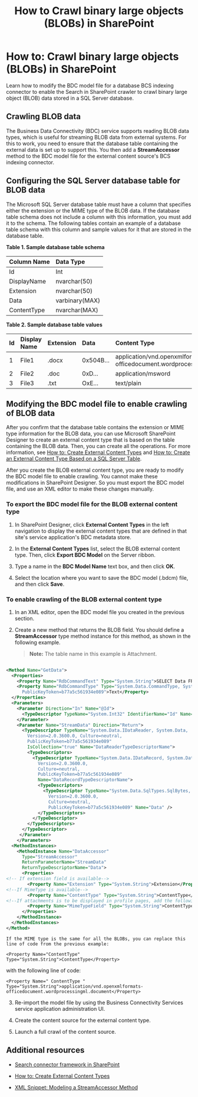 ﻿---
title: How to Crawl binary large objects (BLOBs) in SharePoint
ms.date: 09/25/2017
ms.prod: sharepoint
ms.assetid: 99b3dd51-1651-4300-a2de-33681f4cc258
---


# How to: Crawl binary large objects (BLOBs) in SharePoint
Learn how to modify the BDC model file for a database BCS indexing connector to enable the Search in SharePoint crawler to crawl binary large object (BLOB) data stored in a SQL Server database.
## Crawling BLOB data
<a name="HowToCrawlBlobs_CrawlingBlobData"> </a>

The Business Data Connectivity (BDC) service supports reading BLOB data types, which is useful for streaming BLOB data from external systems. For this to work, you need to ensure that the database table containing the external data is set up to support this. You then add a **StreamAccessor** method to the BDC model file for the external content source's BCS indexing connector.
  
    
    

## Configuring the SQL Server database table for BLOB data
<a name="HowToCrawlBlobs_ConfiguringSQL"> </a>

The Microsoft SQL Server database table must have a column that specifies either the extension or the MIME type of the BLOB data. If the database table schema does not include a column with this information, you must add it to the schema. The following tables contain an example of a database table schema with this column and sample values for it that are stored in the database table.
  
    
    

**Table 1. Sample database table schema**


|**Column Name**|**Data Type**|
|:-----|:-----|
|Id  <br/> |Int  <br/> |
|DisplayName  <br/> |nvarchar(50)  <br/> |
|Extension  <br/> |nvarchar(50)  <br/> |
|Data  <br/> |varbinary(MAX)  <br/> |
|ContentType  <br/> |nvarchar(MAX)  <br/> |
   

**Table 2. Sample database table values**


|**Id**|**Display Name**|**Extension**|**Data**|**Content Type**|
|:-----|:-----|:-----|:-----|:-----|
|1  <br/> |File1  <br/> |.docx  <br/> |0x504B…  <br/> |application/vnd.openxmlformats-officedocument.wordprocessingml.document  <br/> |
|2  <br/> |File2  <br/> |.doc  <br/> |0xD…  <br/> |application/msword  <br/> |
|3  <br/> |File3  <br/> |.txt  <br/> |OxE…  <br/> |text/plain  <br/> |
   

## Modifying the BDC model file to enable crawling of BLOB data
<a name="HowToCrawlBlobs_BDCModelFile"> </a>

After you confirm that the database table contains the extension or MIME type information for the BLOB data, you can use Microsoft SharePoint Designer to create an external content type that is based on the table containing the BLOB data. Then, you can create all the operations. For more information, see  [How to: Create External Content Types](http://msdn.microsoft.com/library/811b458c-e209-46df-ba02-8db02bc658db%28Office.15%29.aspx) and [How to: Create an External Content Type Based on a SQL Server Table](http://msdn.microsoft.com/library/5c42a679-d71d-46c6-aabc-d63c6cad3846%28Office.15%29.aspx). 
  
    
    
After you create the BLOB external content type, you are ready to modify the BDC model file to enable crawling. You cannot make these modifications in SharePoint Designer. So you must export the BDC model file, and use an XML editor to make these changes manually.
  
    
    

### To export the BDC model file for the BLOB external content type


1. In SharePoint Designer, click **External Content Types** in the left navigation to display the external content types that are defined in that site's service application's BDC metadata store.
    
  
2. In the **External Content Types** list, select the BLOB external content type. Then, click **Export BDC Model** on the Server ribbon.
    
  
3. Type a name in the **BDC Model Name** text box, and then click **OK**.
    
  
4. Select the location where you want to save the BDC model (.bdcm) file, and then click **Save**.
    
  

### To enable crawling of the BLOB external content type


1. In an XML editor, open the BDC model file you created in the previous section.
    
  
2. Create a new method that returns the BLOB field. You should define a **StreamAccessor** type method instance for this method, as shown in the following example.
    
    > **Note:**
      > The table name in this example is Attachment. 

```XML
  
<Method Name="GetData">
  <Properties>
    <Property Name="RdbCommandText" Type="System.String">SELECT Data FROM [dbo].[Attachment] WHERE [Id] = @Id </Property>
    <Property Name="RdbCommandType" Type="System.Data.CommandType, System.Data, Version=2.0.0.0, Culture=neutral, 
      PublicKeyToken=b77a5c561934e089">Text</Property>
  </Properties>
  <Parameters>
    <Parameter Direction="In" Name="@Id">
      <TypeDescriptor TypeName="System.Int32" IdentifierName="Id" Name="Id" />
    </Parameter>
    <Parameter Name="StreamData" Direction="Return">
      <TypeDescriptor TypeName="System.Data.IDataReader, System.Data, 
        Version=2.0.3600.0, Culture=neutral, 
        PublicKeyToken=b77a5c561934e089" 
        IsCollection="true" Name="DataReaderTypeDescriptorName">
        <TypeDescriptors>
          <TypeDescriptor TypeName="System.Data.IDataRecord, System.Data, 
            Version=2.0.3600.0, 
            Culture=neutral, 
            PublicKeyToken=b77a5c561934e089" 
            Name="DataRecordTypeDescriptorName">
            <TypeDescriptors>
              <TypeDescriptor TypeName="System.Data.SqlTypes.SqlBytes, System.Data, 
                Version=2.0.3600.0, 
                Culture=neutral, 
                PublicKeyToken=b77a5c561934e089" Name="Data" />
            </TypeDescriptors>
          </TypeDescriptor>
        </TypeDescriptors>
      </TypeDescriptor>
     </Parameter>
    </Parameters>
  <MethodInstances>
    <MethodInstance Name="DataAccessor" 
      Type="StreamAccessor" 
      ReturnParameterName="StreamData" 
      ReturnTypeDescriptorName="Data">
      <Properties>
<!-- If extension field is available-->
        <Property Name="Extension" Type="System.String">Extension</Property>
<!--If MimeType is available-->
        <Property Name="ContentType" Type="System.String">ContentType</Property>
<!--If attachments is to be displayed in profile pages, add the following property-->
        <Property Name="MimeTypeField" Type="System.String">ContentType</Property>
      </Properties>
    </MethodInstance>
  </MethodInstances>
</Method>
```


    If the MIME type is the same for all the BLOBs, you can replace this line of code from the previous example: 
  
    
    
 `<Property Name="ContentType" Type="System.String">ContentType</Property>`
  
    
    
with the following line of code: 
  
    
    
 `<Property Name=" ContentType " Type="System.String">application/vnd.openxmlformats-officedocument.wordprocessingml.document</Property>`
    
  
3. Re-import the model file by using the Business Connectivity Services service application administration UI. 
    
  
4. Create the content source for the external content type.
    
  
5. Launch a full crawl of the content source. 
    
  

## Additional resources
<a name="SP15Crawlblobs_addlresources"> </a>


-  [Search connector framework in SharePoint](search-connector-framework-in-sharepoint.md)
    
  
-  [How to: Create External Content Types](http://msdn.microsoft.com/library/811b458c-e209-46df-ba02-8db02bc658db%28Office.15%29.aspx)
    
  
-  [XML Snippet: Modeling a StreamAccessor Method](http://msdn.microsoft.com/library/bd60cc2e-f7f6-421c-9d2a-60e8512b9893%28Office.15%29.aspx)
    
  

